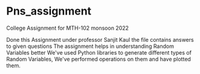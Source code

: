 # Pns_assignment
College Assignment for MTH-102 monsoon 2022

Done this Assignment under professor Sanjit Kaul
the file contains answers to given questions
The assignment helps in understanding Random Variables better
We've used Python libraries to generate different types of Random Variables, We've performed operations on them and have plotted them.
